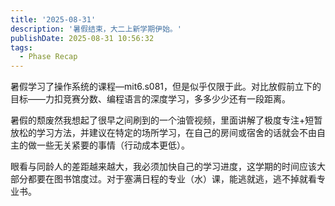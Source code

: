 ```yaml
---
title: '2025-08-31'
description: '暑假结束，大二上新学期伊始。'
publishDate: 2025-08-31 10:56:32
tags:
  - Phase Recap
---
```


暑假学习了操作系统的课程—mit6.s081，但是似乎仅限于此。对比放假前立下的目标——力扣竞赛分数、编程语言的深度学习，多多少少还有一段距离。

暑假的颓废然我想起了很早之间刷到的一个油管视频，里面讲解了极度专注+短暂放松的学习方法，并建议在特定的场所学习，在自己的房间或宿舍的话就会不由自主的做一些无关紧要的事情（行动成本更低）。

眼看与同龄人的差距越来越大，我必须加快自己的学习进度，这学期的时间应该大部分都要在图书馆度过。对于塞满日程的专业（水）课，能逃就逃，逃不掉就看专业书。